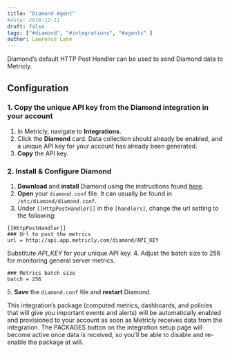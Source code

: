 ```yaml
---
title: "Diamond Agent"
#date: 2018-12-11
draft: false
tags: ["#diamond", "#integrations", "#agents" ]
author: Lawrence Lane
---
```

Diamond’s default HTTP Post Handler can be used to send Diamond data to Metricly.

## Configuration
### 1. Copy the unique API key from the Diamond integration in your account
1. In Metricly, navigate to **Integrations**.
2. Click the **Diamond** card. Data collection should already be enabled, and a unique API key for your account has already been generated.
3. **Copy** the API key.

### 2. Install & Configure Diamond
1. **Download** and **install** Diamond using the instructions found [here](http://diamond.readthedocs.io/en/latest/).
2. **Open** your `diamond.conf` file. It can usually be found in `/etc/diamond/diamond.conf`.
3. Under `[[HttpPostHandler]]` in the `[handlers]`, change the url setting to the following:

```
[[HttpPostHandler]]
### Url to post the metrics
url = http://api.app.metricly.com/diamond/API_KEY
```
Substitute _API_KEY_ for your unique API key.
4\. Adjust the batch size to 256 for monitoring general server metrics.

```
### Metrics batch size
batch = 256
```
5\. **Save** the `diamond.conf` file and **restart** Diamond.

This integration’s package (computed metrics, dashboards, and policies that will give you important events and alerts) will be automatically enabled and provisioned to your account as soon as Metricly receives data from the integration. The PACKAGES button on the integration setup page will become active once data is received, so you’ll be able to disable and re-enable the package at will.
